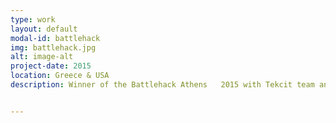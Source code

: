 ```yaml
---
type: work
layout: default
modal-id: battlehack
img: battlehack.jpg
alt: image-alt
project-date: 2015
location: Greece & USA
description: Winner of the Battlehack Athens   2015 with Tekcit team and participated in the finals at PayPal Headquarters at Silicon Valley. <h3>Tekcit Face Recognition</h3>Using Python and OpenCV, it trains with the faces and then recognises them live.


---
```


